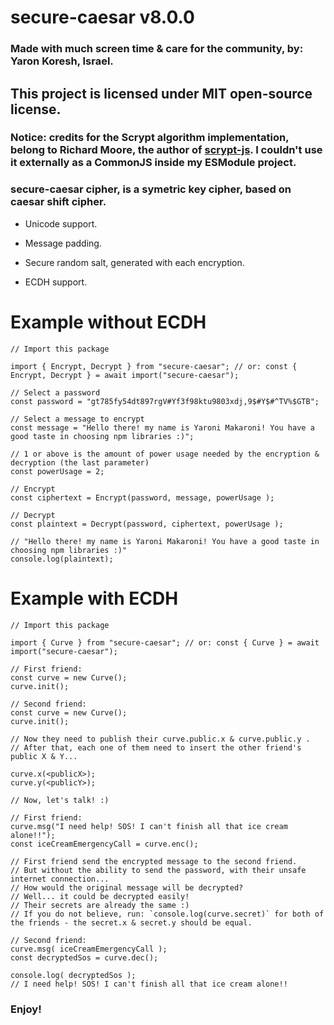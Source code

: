 
# secure-caesar v8.0.0

### Made with much screen time & care for the community, by: Yaron Koresh, Israel.

## This project is licensed under MIT open-source license.

### Notice: credits for the Scrypt algorithm implementation, belong to Richard Moore, the author of [scrypt-js](https://www.npmjs.com/package/scrypt-js/v/3.0.1). I couldn't use it externally as a CommonJS inside my ESModule project.

### secure-caesar cipher, is a symetric key cipher, based on caesar shift cipher.

* Unicode support.

* Message padding.

* Secure random salt, generated with each encryption.

* ECDH support.

# Example without ECDH

```
// Import this package

import { Encrypt, Decrypt } from "secure-caesar"; // or: const { Encrypt, Decrypt } = await import("secure-caesar");

// Select a password
const password = "gt785fy54dt897rgV#Yf3f98ktu9803xdj,9$#Y$#^TV%$GTB";

// Select a message to encrypt
const message = "Hello there! my name is Yaroni Makaroni! You have a good taste in choosing npm libraries :)";

// 1 or above is the amount of power usage needed by the encryption & decryption (the last parameter)
const powerUsage = 2;

// Encrypt
const ciphertext = Encrypt(password, message, powerUsage );

// Decrypt
const plaintext = Decrypt(password, ciphertext, powerUsage );

// "Hello there! my name is Yaroni Makaroni! You have a good taste in choosing npm libraries :)"
console.log(plaintext);
```

# Example with ECDH

```
// Import this package

import { Curve } from "secure-caesar"; // or: const { Curve } = await import("secure-caesar");

// First friend:
const curve = new Curve();
curve.init();

// Second friend:
const curve = new Curve();
curve.init();

// Now they need to publish their curve.public.x & curve.public.y .
// After that, each one of them need to insert the other friend's public X & Y...

curve.x(<publicX>);
curve.y(<publicY>);

// Now, let's talk! :)

// First friend:
curve.msg("I need help! SOS! I can't finish all that ice cream alone!!");
const iceCreamEmergencyCall = curve.enc();

// First friend send the encrypted message to the second friend.
// But without the ability to send the password, with their unsafe internet connection...
// How would the original message will be decrypted?
// Well... it could be decrypted easily!
// Their secrets are already the same :)
// If you do not believe, run: `console.log(curve.secret)` for both of the friends - the secret.x & secret.y should be equal.

// Second friend:
curve.msg( iceCreamEmergencyCall );
const decryptedSos = curve.dec();

console.log( decryptedSos );
// I need help! SOS! I can't finish all that ice cream alone!!

```

### Enjoy!